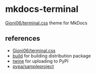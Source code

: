 # mkdocs-terminal
[Gioni06/terminal.css](https://github.com/Gioni06/terminal.css) theme for MkDocs

## references
- [Gioni06/terminal.css](https://github.com/Gioni06/terminal.css)  
- [build](https://pypa-build.readthedocs.io/en/latest/) for building distribution package  
- [twine](https://twine.readthedocs.io/en/stable/) for uploading to PyPI  
- [pypa/sampleproject](https://github.com/pypa/sampleproject)